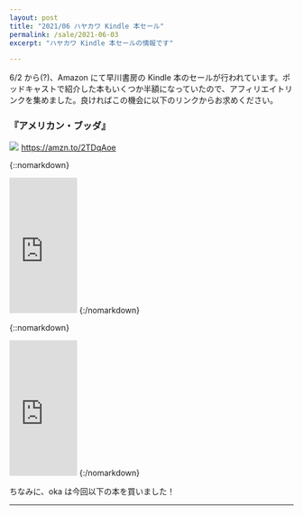 ```yaml
---
layout: post
title: "2021/06 ハヤカワ Kindle 本セール"
permalink: /sale/2021-06-03
excerpt: "ハヤカワ Kindle 本セールの情報です"

---
```


6/2 から(?)、Amazon にて早川書房の Kindle 本のセールが行われています。ポッドキャストで紹介した本もいくつか半額になっていたので、アフィリエイトリンクを集めました。良ければこの機会に以下のリンクからお求めください。

### 『アメリカン・ブッダ』

<a href="https://www.amazon.co.jp/%E3%82%A2%E3%83%A1%E3%83%AA%E3%82%AB%E3%83%B3%E3%83%BB%E3%83%96%E3%83%83%E3%83%80-%E3%83%8F%E3%83%A4%E3%82%AB%E3%83%AF%E6%96%87%E5%BA%ABJA-%E6%9F%B4%E7%94%B0-%E5%8B%9D%E5%AE%B6-ebook/dp/B08FX37FYG?__mk_ja_JP=%E3%82%AB%E3%82%BF%E3%82%AB%E3%83%8A&dchild=1&keywords=%E3%82%A2%E3%83%A1%E3%83%AA%E3%82%AB%E3%83%B3%E3%83%BB%E3%83%96%E3%83%83%E3%83%80&qid=1622734917&sr=8-1&linkCode=li2&tag=interaxion0e-22&linkId=42f0ade571c16bed4479ad42b3ca2bdb&language=ja_JP&ref_=as_li_ss_il" target="_blank"><img border="0" src="//ws-fe.amazon-adsystem.com/widgets/q?_encoding=UTF8&ASIN=B08FX37FYG&Format=_SL160_&ID=AsinImage&MarketPlace=JP&ServiceVersion=20070822&WS=1&tag=interaxion0e-22&language=ja_JP" ></a><img src="https://ir-jp.amazon-adsystem.com/e/ir?t=interaxion0e-22&language=ja_JP&l=li2&o=9&a=B08FX37FYG" width="1" height="1" border="0" alt="" style="border:none !important; margin:0px !important;" />
https://amzn.to/2TDqAoe

{::nomarkdown}
<iframe style="width:120px;height:240px;" marginwidth="0" marginheight="0" scrolling="no" frameborder="0" src="https://rcm-fe.amazon-adsystem.com/e/cm?lt1=_blank&bc1=000000&IS2=1&bg1=FFFFFF&fc1=000000&lc1=0000FF&t=interaxion0e-22&language=ja_JP&o=9&p=8&l=as4&m=amazon&f=ifr&ref=as_ss_li_til&asins=B08FX37FYG&linkId=b4e48ca769e111d16e14ec36ce12bd44"></iframe>
{:/nomarkdown}

{::nomarkdown}
<iframe style="width:120px;height:240px;" marginwidth="0" marginheight="0" scrolling="no" frameborder="0" src="https://rcm-fe.amazon-adsystem.com/e/cm?lt1=_blank&bc1=000000&IS2=1&bg1=FFFFFF&fc1=000000&lc1=0000FF&t=interaxion0e-22&language=ja_JP&o=9&p=8&l=as4&m=amazon&f=ifr&ref=as_ss_li_til&asins=B08FX37FYG&linkId=b4e48ca769e111d16e14ec36ce12bd44"></iframe>
{:/nomarkdown}

ちなみに、oka は今回以下の本を買いました！

---
